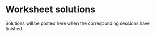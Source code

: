 # Worksheet solutions

Solutions will be posted here when the corresponding sessions have finished.
